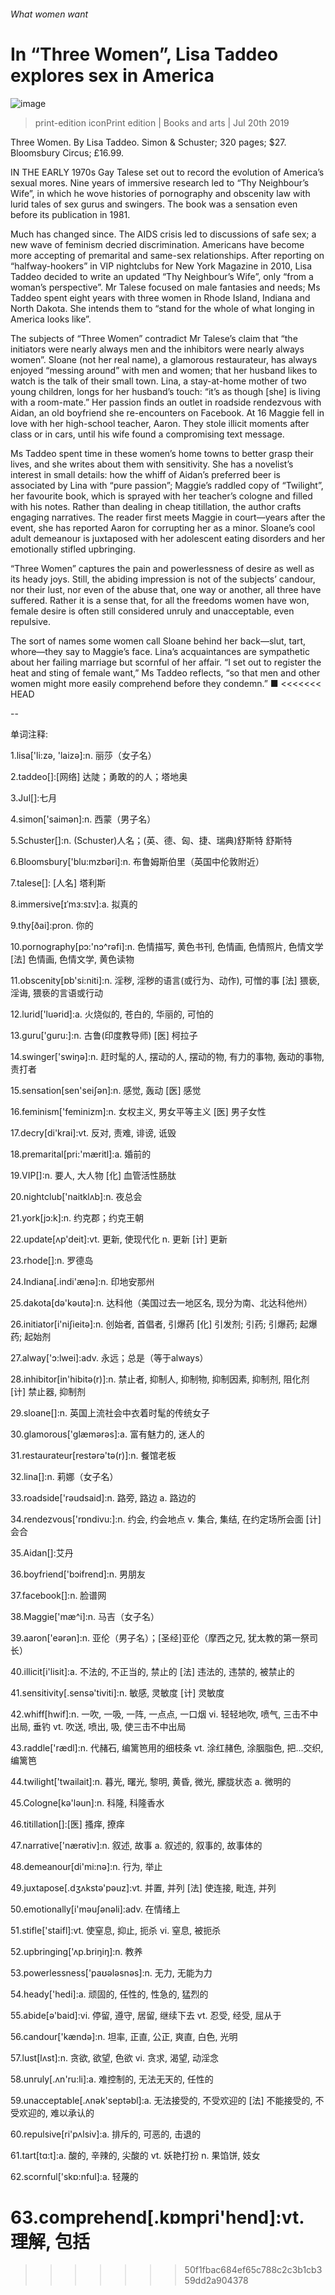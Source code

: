 ###### What women want
# In “Three Women”, Lisa Taddeo explores sex in America 
![image](images/20190720_BKP507.jpg) 
> print-edition iconPrint edition | Books and arts | Jul 20th 2019 
Three Women. By Lisa Taddeo. Simon & Schuster; 320 pages; $27. Bloomsbury Circus; £16.99. 
IN THE EARLY 1970s Gay Talese set out to record the evolution of America’s sexual mores. Nine years of immersive research led to “Thy Neighbour’s Wife”, in which he wove histories of pornography and obscenity law with lurid tales of sex gurus and swingers. The book was a sensation even before its publication in 1981. 
Much has changed since. The AIDS crisis led to discussions of safe sex; a new wave of feminism decried discrimination. Americans have become more accepting of premarital and same-sex relationships. After reporting on “halfway-hookers” in VIP nightclubs for New York Magazine in 2010, Lisa Taddeo decided to write an updated “Thy Neighbour’s Wife”, only “from a woman’s perspective”. Mr Talese focused on male fantasies and needs; Ms Taddeo spent eight years with three women in Rhode Island, Indiana and North Dakota. She intends them to “stand for the whole of what longing in America looks like”. 
The subjects of “Three Women” contradict Mr Talese’s claim that “the initiators were nearly always men and the inhibitors were nearly always women”. Sloane (not her real name), a glamorous restaurateur, has always enjoyed “messing around” with men and women; that her husband likes to watch is the talk of their small town. Lina, a stay-at-home mother of two young children, longs for her husband’s touch: “it’s as though [she] is living with a room-mate.” Her passion finds an outlet in roadside rendezvous with Aidan, an old boyfriend she re-encounters on Facebook. At 16 Maggie fell in love with her high-school teacher, Aaron. They stole illicit moments after class or in cars, until his wife found a compromising text message. 
Ms Taddeo spent time in these women’s home towns to better grasp their lives, and she writes about them with sensitivity. She has a novelist’s interest in small details: how the whiff of Aidan’s preferred beer is associated by Lina with “pure passion”; Maggie’s raddled copy of “Twilight”, her favourite book, which is sprayed with her teacher’s cologne and filled with his notes. Rather than dealing in cheap titillation, the author crafts engaging narratives. The reader first meets Maggie in court—years after the event, she has reported Aaron for corrupting her as a minor. Sloane’s cool adult demeanour is juxtaposed with her adolescent eating disorders and her emotionally stifled upbringing. 
“Three Women” captures the pain and powerlessness of desire as well as its heady joys. Still, the abiding impression is not of the subjects’ candour, nor their lust, nor even of the abuse that, one way or another, all three have suffered. Rather it is a sense that, for all the freedoms women have won, female desire is often still considered unruly and unacceptable, even repulsive. 
The sort of names some women call Sloane behind her back—slut, tart, whore—they say to Maggie’s face. Lina’s acquaintances are sympathetic about her failing marriage but scornful of her affair. “I set out to register the heat and sting of female want,” Ms Taddeo reflects, “so that men and other women might more easily comprehend before they condemn.” ■ 
<<<<<<< HEAD
-- 
 单词注释:
1.lisa['li:zә, 'laizә]:n. 丽莎（女子名） 
2.taddeo[]:[网络] 达陡；勇敢的的人；塔地奥 
3.Jul[]:七月 
4.simon['saimәn]:n. 西蒙（男子名） 
5.Schuster[]:n. (Schuster)人名；(英、德、匈、捷、瑞典)舒斯特 舒斯特 
6.Bloomsbury['blu:mzbəri]:n. 布鲁姆斯伯里（英国中伦敦附近） 
7.talese[]: [人名] 塔利斯 
8.immersive[ɪˈmɜ:sɪv]:a. 拟真的 
9.thy[ðai]:pron. 你的 
10.pornography[pɔ:'nɔ^rәfi]:n. 色情描写, 黄色书刊, 色情画, 色情照片, 色情文学 [法] 色情画, 色情文学, 黄色读物 
11.obscenity[ɒb'si:niti]:n. 淫秽, 淫秽的语言(或行为、动作), 可憎的事 [法] 猥亵, 淫诲, 猥亵的言语或行动 
12.lurid['luәrid]:a. 火烧似的, 苍白的, 华丽的, 可怕的 
13.guru['guru:]:n. 古鲁(印度教导师) [医] 柯拉子 
14.swinger['swiŋә]:n. 赶时髦的人, 摆动的人, 摆动的物, 有力的事物, 轰动的事物, 责打者 
15.sensation[sen'seiʃәn]:n. 感觉, 轰动 [医] 感觉 
16.feminism['feminizm]:n. 女权主义, 男女平等主义 [医] 男子女性 
17.decry[di'krai]:vt. 反对, 责难, 诽谤, 诋毁 
18.premarital[pri:'mæritl]:a. 婚前的 
19.VIP[]:n. 要人, 大人物 [化] 血管活性肠肽 
20.nightclub['naitklʌb]:n. 夜总会 
21.york[jɔ:k]:n. 约克郡；约克王朝 
22.update[ʌp'deit]:vt. 更新, 使现代化 n. 更新 [计] 更新 
23.rhode[]:n. 罗德岛 
24.Indiana[.indi'ænә]:n. 印地安那州 
25.dakota[dә'kәutә]:n. 达科他（美国过去一地区名, 现分为南、北达科他州） 
26.initiator[i'niʃieitә]:n. 创始者, 首倡者, 引爆药 [化] 引发剂; 引药; 引爆药; 起爆药; 起始剂 
27.alway['ɔ:lwei]:adv. 永远；总是（等于always） 
28.inhibitor[in'hibitә(r)]:n. 禁止者, 抑制人, 抑制物, 抑制因素, 抑制剂, 阻化剂 [计] 禁止器, 抑制剂 
29.sloane[]:n. 英国上流社会中衣着时髦的传统女子 
30.glamorous['glæmәrәs]:a. 富有魅力的, 迷人的 
31.restaurateur[restәrә'tә(r)]:n. 餐馆老板 
32.lina[]:n. 莉娜（女子名） 
33.roadside['rәudsaid]:n. 路旁, 路边 a. 路边的 
34.rendezvous['rɒndivu:]:n. 约会, 约会地点 v. 集合, 集结, 在约定场所会面 [计] 会合 
35.Aidan[]:艾丹 
36.boyfriend['bɔifrend]:n. 男朋友 
37.facebook[]:n. 脸谱网 
38.Maggie['mæ^i]:n. 马吉（女子名） 
39.aaron['eәrәn]:n. 亚伦（男子名）；[圣经]亚伦（摩西之兄, 犹太教的第一祭司长） 
40.illicit[i'lisit]:a. 不法的, 不正当的, 禁止的 [法] 违法的, 违禁的, 被禁止的 
41.sensitivity[.sensә'tiviti]:n. 敏感, 灵敏度 [计] 灵敏度 
42.whiff[hwif]:n. 一吹, 一吸, 一阵, 一点点, 一口烟 vi. 轻轻地吹, 喷气, 三击不中出局, 垂钓 vt. 吹送, 喷出, 吸, 使三击不中出局 
43.raddle['rædl]:n. 代赭石, 编篱笆用的细枝条 vt. 涂红赭色, 涂胭脂色, 把...交织, 编篱笆 
44.twilight['twailait]:n. 暮光, 曙光, 黎明, 黄昏, 微光, 朦胧状态 a. 微明的 
45.Cologne[kә'lәun]:n. 科隆, 科隆香水 
46.titillation[]:[医] 搔痒, 撩痒 
47.narrative['nærәtiv]:n. 叙述, 故事 a. 叙述的, 叙事的, 故事体的 
48.demeanour[di'mi:nә]:n. 行为, 举止 
49.juxtapose[.dʒʌkstә'pәuz]:vt. 并置, 并列 [法] 使连接, 毗连, 并列 
50.emotionally[i'mәuʃәnәli]:adv. 在情绪上 
51.stifle['staifl]:vt. 使窒息, 抑止, 扼杀 vi. 窒息, 被扼杀 
52.upbringing['ʌp.briŋiŋ]:n. 教养 
53.powerlessness['paʊələsnəs]:n. 无力, 无能为力 
54.heady['hedi]:a. 顽固的, 任性的, 性急的, 猛烈的 
55.abide[ә'baid]:vi. 停留, 遵守, 居留, 继续下去 vt. 忍受, 经受, 屈从于 
56.candour['kændә]:n. 坦率, 正直, 公正, 爽直, 白色, 光明 
57.lust[lʌst]:n. 贪欲, 欲望, 色欲 vi. 贪求, 渴望, 动淫念 
58.unruly[.ʌn'ru:li]:a. 难控制的, 无法无天的, 任性的 
59.unacceptable[.ʌnәk'septәbl]:a. 无法接受的, 不受欢迎的 [法] 不能接受的, 不受欢迎的, 难以承认的 
60.repulsive[ri'pʌlsiv]:a. 排斥的, 可恶的, 击退的 
61.tart[tɑ:t]:a. 酸的, 辛辣的, 尖酸的 vt. 妖艳打扮 n. 果馅饼, 妓女 
62.scornful['skɒ:nful]:a. 轻蔑的 
63.comprehend[.kɒmpri'hend]:vt. 理解, 包括 
=======
>>>>>>> 50f1fbac684ef65c788c2c3b1cb359dd2a904378
